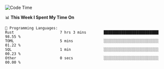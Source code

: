 <!--START_SECTION:waka-->
![Code Time](http://img.shields.io/badge/Code%20Time-1%2C013%20hrs%2039%20mins-blue)

📊 **This Week I Spent My Time On** 

```text
💬 Programming Languages: 
Rust                     7 hrs 3 mins        █████████████████████████   98.55 % 
TOML                     5 mins              ░░░░░░░░░░░░░░░░░░░░░░░░░   01.22 % 
SQL                      1 min               ░░░░░░░░░░░░░░░░░░░░░░░░░   00.23 % 
Other                    0 secs              ░░░░░░░░░░░░░░░░░░░░░░░░░   00.00 % 
```


<!--END_SECTION:waka-->